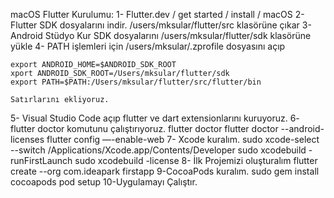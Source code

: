 macOS Flutter Kurulumu:
1- Flutter.dev / get started / install / macOS
2- Flutter SDK dosyalarını indir.
	/users/mksular/flutter/src
	klasörüne çıkar
3- Android Stüdyo Kur
	SDK dosyalarını
	/users/mksular/flutter/sdk
	klasörüne yükle
4- PATH işlemleri için
	/users/mksular/.zprofile
	dosyasını açıp
	
	export ANDROID_HOME=$ANDROID_SDK_ROOT
	xport ANDROID_SDK_ROOT=/Users/mksular/flutter/sdk
	export PATH=$PATH:/Users/mksular/flutter/src/flutter/bin

	Satırlarını ekliyoruz.
5- Visual Studio Code açıp
	flutter ve dart extensionlarını kuruyoruz.
6- flutter doctor komutunu çalıştırıyoruz.
	flutter doctor
	flutter doctor --android-licenses
	flutter config —-enable-web
7- Xcode kuralım.
	sudo xcode-select --switch /Applications/Xcode.app/Contents/Developer
	sudo xcodebuild -runFirstLaunch
	sudo xcodebuild -license
8- İlk Projemizi oluşturalım
	flutter create --org com.ideapark firstapp
9-CocoaPods kuralım.
	sudo gem install cocoapods
	pod setup
10-Uygulamayı Çalıştır.
